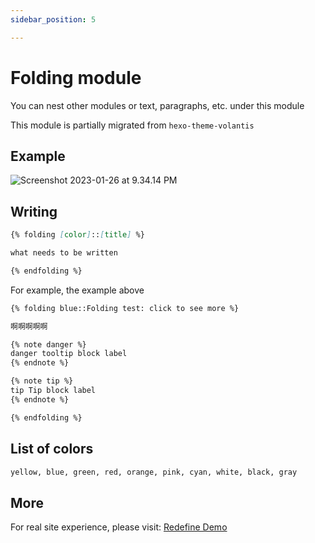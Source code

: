 ```yaml
---
sidebar_position: 5

---
```


# Folding module

You can nest other modules or text, paragraphs, etc. under this module

This module is partially migrated from `hexo-theme-volantis`

## Example

![Screenshot 2023-01-26 at 9.34.14 PM](https://evan.beee.top/img/2023/01/26/ade3c1205a969a2f69f1327225166288.png)

## Writing

```markdown
{% folding [color]::[title] %}

what needs to be written

{% endfolding %}
```

For example, the example above

```markdown
{% folding blue::Folding test: click to see more %}

啊啊啊啊啊

{% note danger %}
danger tooltip block label
{% endnote %}

{% note tip %}
tip Tip block label
{% endnote %}

{% endfolding %}
```

## List of colors

```markdown
yellow, blue, green, red, orange, pink, cyan, white, black, gray
```

## More

For real site experience, please visit: [Redefine Demo](https://redefine.ohevan.com/2022/10/02/theme-demo/)
